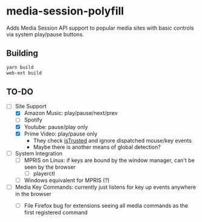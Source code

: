 # media-session-polyfill

Adds Media Session API support to popular media sites with basic controls via system play/pause buttons.

## Building

```bash
yarn build
web-ext build
```

## TO-DO
- [ ] Site Support
    - [x] Amazon Music: play/pause/next/prev
    - [ ] Spotify
    - [x] Youtube: pause/play only
    - [x] Prime Video: play/pause only
        - They check [isTrusted](https://developer.mozilla.org/en-US/docs/Web/API/Event/isTrusted) and ignore dispatched mouse/key events
        - Maybe there is another means of global detection?
- [ ] System Integration
    - [ ] MPRIS on Linux: if keys are bound by the window manager, can't be seen by the browser
        - [ ] playerctl
    - [ ] Windows equivalent for MPRIS (?)
- [ ] Media Key Commands: currently just listens for key up events anywhere in the browser
    - [ ] File Firefox bug for extensions seeing all media commands as the first registered command

